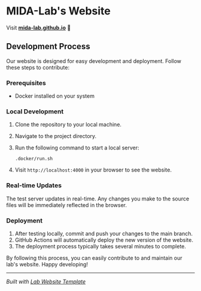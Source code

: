 # MIDA-Lab's Website

Visit **[mida-lab.github.io](https://mida-lab.github.io)** 🚀

## Development Process

Our website is designed for easy development and deployment. Follow these steps to contribute:

### Prerequisites

- Docker installed on your system

### Local Development

1. Clone the repository to your local machine.
2. Navigate to the project directory.
3. Run the following command to start a local server:

   ```
   .docker/run.sh
   ```

4. Visit `http://localhost:4000` in your browser to see the website.

### Real-time Updates

The test server updates in real-time. Any changes you make to the source files will be immediately reflected in the browser.

### Deployment

1. After testing locally, commit and push your changes to the main branch.
2. GitHub Actions will automatically deploy the new version of the website.
3. The deployment process typically takes several minutes to complete.

By following this process, you can easily contribute to and maintain our lab's website. Happy developing!

----
_Built with [Lab Website Template](https://greene-lab.gitbook.io/lab-website-template-docs)_
